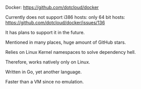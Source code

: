 Docker: <https://github.com/dotcloud/docker>

Currently does not support i386 hosts: only 64 bit hosts: <https://github.com/dotcloud/docker/issues/136>

It has plans to support it in the future.

Mentioned in many places, huge amount of GitHub stars.

Relies on Linux Kernel namespaces to solve dependency hell.

Therefore, works natively only on Linux.

Written in Go, yet another language.

Faster than a VM since no emulation.
